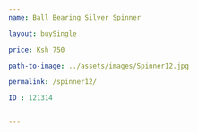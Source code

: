 ```yaml
---
name: Ball Bearing Silver Spinner

layout: buySingle

price: Ksh 750

path-to-image: ../assets/images/Spinner12.jpg

permalink: /spinner12/

ID : 121314


---
```

